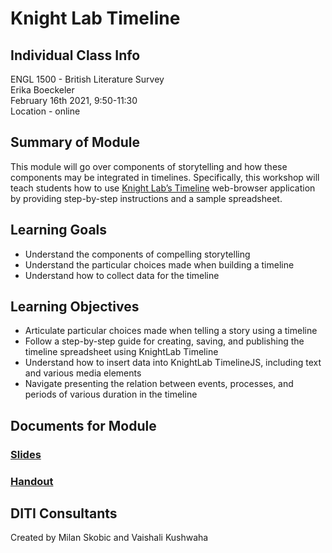 # Knight Lab Timeline    

## Individual Class Info
ENGL 1500 - British Literature Survey
<br>
Erika Boeckeler
<br>
February 16th 2021, 9:50-11:30
<br>
Location - online

## Summary of Module
This module will go over components of storytelling and how these components may be integrated in timelines. Specifically, this workshop will teach students how to use [Knight Lab’s Timeline](https://timeline.knightlab.com/) web-browser application by providing step-by-step instructions and a sample spreadsheet.

## Learning Goals
* Understand the components of compelling storytelling
* Understand the particular choices made when building a timeline
* Understand how to collect data for the timeline

## Learning Objectives
* Articulate particular choices made when telling a story using a timeline
* Follow a step-by-step guide for creating, saving, and publishing the timeline spreadsheet using KnightLab Timeline
* Understand how to insert data into KnightLab TimelineJS, including text and various media elements
* Navigate presenting the relation between events, processes, and periods of various duration in the timeline



## Documents for Module

### [Slides]()

### [Handout]()

## DITI Consultants
Created by Milan Skobic and Vaishali Kushwaha
